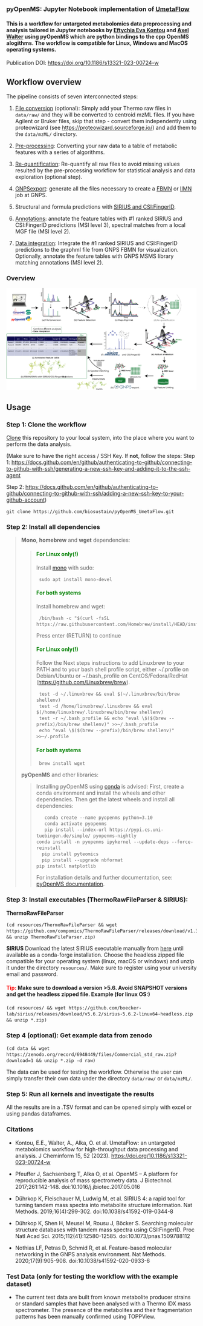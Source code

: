 ### pyOpenMS: Jupyter Notebook implementation of [UmetaFlow](https://github.com/biosustain/snakemake_UmetaFlow)

#### This is a workflow for untargeted metabolomics data preprocessing and analysis tailored in Jupyter notebooks by [Eftychia Eva Kontou](https://github.com/eeko-kon) and [Axel Walter](https://github.com/axelwalter) using pyOpenMS which are python bindings to the cpp OpenMS alogithms. The workflow is compatible for Linux, Windows and MacOS operating systems.
Publication DOI: https://doi.org/10.1186/s13321-023-00724-w

## Workflow overview

The pipeline consists of seven interconnected steps:

1) [File conversion](1_FileConversion.ipynb) (optional): Simply add your Thermo raw files in `data/raw/` and they will be converted to centroid mzML files. If you have Agilent or Bruker files, skip that step - convert them independently using proteowizard (see https://proteowizard.sourceforge.io/) and add them to the `data/mzML/` directory.

2) [Pre-processing](2_Preprocessing.ipynb): Converting your raw data to a table of metabolic features with a series of algorithms.

3) [Re-quantification](3_Requantification(optional).ipynb): Re-quantify all raw files to avoid missing values resulted by the pre-processing workflow for statistical analysis and data exploration (optional step).

4) [GNPSexport](4_GNPSExport.ipynb): generate all the files necessary to create a [FBMN](https://ccms-ucsd.github.io/GNPSDocumentation/featurebasedmolecularnetworking-with-openms/) or [IIMN](https://ccms-ucsd.github.io/GNPSDocumentation/fbmn-iin/#iimn-networks-with-collapsed-ion-identity-edges) job at GNPS.  

5) Structural and formula predictions with [SIRIUS and CSI:FingerID](5_SIRIUS_CSI.ipynb).

6) [Annotations](6_Annotation.ipynb): annotate the feature tables with #1 ranked SIRIUS and CSI:FingerID predictions (MSI level 3), spectral matches from a local MGF file (MSI level 2).

7) [Data integration](7_FBMN_data_integration.ipynb): Integrate the #1 ranked SIRIUS and CSI:FingerID predictions to the graphml file from GNPS FBMN for visualization. Optionally, annotate the feature tables with GNPS MSMS library matching annotations (MSI level 2).
### Overview
![dag](/images/UmetaFlow_graph.svg)
## Usage
### Step 1: Clone the workflow

[Clone](https://help.github.com/en/articles/cloning-a-repository) this repository to your local system, into the place where you want to perform the data analysis.

(Make sure to have the right access / SSH Key. If **not**, follow the steps:
Step 1: https://docs.github.com/en/github/authenticating-to-github/connecting-to-github-with-ssh/generating-a-new-ssh-key-and-adding-it-to-the-ssh-agent

Step 2: https://docs.github.com/en/github/authenticating-to-github/connecting-to-github-with-ssh/adding-a-new-ssh-key-to-your-github-account)


    git clone https://github.com/biosustain/pyOpenMS_UmetaFlow.git

### Step 2: Install all dependencies
> **Mono**, **homebrew** and **wget** dependencies:
>>#### <span style="color: green"> **For Linux only(!)** </span>
>>Install [mono](https://www.mono-project.com/download/stable/#download-lin) with sudo:
>>
>>      sudo apt install mono-devel
>>
>>#### <span style="color: green"> **For both systems** </span>
>>Install homebrew and wget:
>>
>>      /bin/bash -c "$(curl -fsSL https://raw.githubusercontent.com/Homebrew/install/HEAD/install.sh)"
>>Press enter (RETURN) to continue 
>>#### <span style="color: green"> **For Linux only(!)** </span>
>>Follow the Next steps instructions to add Linuxbrew to your PATH and to your bash shell profile script, either ~/.profile on Debian/Ubuntu or ~/.bash_profile on CentOS/Fedora/RedHat (https://github.com/Linuxbrew/brew).
>>
>>      test -d ~/.linuxbrew && eval $(~/.linuxbrew/bin/brew shellenv)
>>      test -d /home/linuxbrew/.linuxbrew && eval $(/home/linuxbrew/.linuxbrew/bin/brew shellenv)
>>      test -r ~/.bash_profile && echo "eval \$($(brew --prefix)/bin/brew shellenv)" >>~/.bash_profile
>>      echo "eval \$($(brew --prefix)/bin/brew shellenv)" >>~/.profile
>>#### <span style="color: green"> **For both systems** </span>
>>      brew install wget
> **pyOpenMS** and other libraries:
>>Installing pyOpenMS using [conda](https://github.com/conda) is advised:
>>First, create a conda environment and install the wheels and other dependencies. Then get the latest wheels and install all dependencies:
>>
>>        conda create --name pyopenms python=3.10
>>        conda activate pyopenms
>>        pip install --index-url https://pypi.cs.uni-tuebingen.de/simple/ pyopenms-nightly
>>     conda install -n pyopenms ipykernel --update-deps --force-reinstall
>>       pip install pyteomics
>>       pip install --upgrade nbformat
>>     pip install matplotlib
>>
>>For installation details and further documentation, see: [pyOpenMS documentation](https://pyopenms.readthedocs.io/en/latest/).

### Step 3: Install executables (ThermoRawFileParser & SIRIUS):
**ThermoRawFileParser** 

    (cd resources/ThermoRawFileParser && wget https://github.com/compomics/ThermoRawFileParser/releases/download/v1.3.4/ThermoRawFileParser.zip && unzip ThermoRawFileParser.zip)

**SIRIUS**
Download the latest SIRIUS executable manually from [here](https://github.com/boecker-lab/sirius/releases) until available as a conda-forge installation. Choose the headless zipped file compatible for your operating system (linux, macOS or windows) and unzip it under the directory `resources/`.  Make sure to register using your university email and password. 

#### <span style="color: red"> **Tip:** </span> Make sure to download a version >5.6. Avoid SNAPSHOT versions and get the headless zipped file. Example (for linux OS:)
    
    (cd resources/ && wget https://github.com/boecker-lab/sirius/releases/download/v5.6.2/sirius-5.6.2-linux64-headless.zip && unzip *.zip)

### Step 4 (optional): Get example data from zenodo 

    (cd data && wget https://zenodo.org/record/6948449/files/Commercial_std_raw.zip?download=1 && unzip *.zip -d raw)

The data can be used for testing the workflow. Otherwise the user can simply transfer their own data under the directory `data/raw/` or `data/mzML/`.

### Step 5: Run all kernels and investigate the results

All the results are in a .TSV format and can be opened simply with excel or using pandas dataframes. 

### Citations

- Kontou, E.E., Walter, A., Alka, O. et al. UmetaFlow: an untargeted metabolomics workflow for high-throughput data processing and analysis. J Cheminform 15, 52 (2023). https://doi.org/10.1186/s13321-023-00724-w

- Pfeuffer J, Sachsenberg T, Alka O, et al. OpenMS – A platform for reproducible analysis of mass spectrometry data. J Biotechnol. 2017;261:142-148. doi:10.1016/j.jbiotec.2017.05.016

- Dührkop K, Fleischauer M, Ludwig M, et al. SIRIUS 4: a rapid tool for turning tandem mass spectra into metabolite structure information. Nat Methods. 2019;16(4):299-302. doi:10.1038/s41592-019-0344-8

- Dührkop K, Shen H, Meusel M, Rousu J, Böcker S. Searching molecular structure databases with tandem mass spectra using CSI:FingerID. Proc Natl Acad Sci. 2015;112(41):12580-12585. doi:10.1073/pnas.1509788112

- Nothias LF, Petras D, Schmid R, et al. Feature-based molecular networking in the GNPS analysis environment. Nat Methods. 2020;17(9):905-908. doi:10.1038/s41592-020-0933-6

### Test Data (only for testing the workflow with the example dataset)
* The current test data are built from known metabolite producer strains or standard samples that have been analysed with a Thermo IDX mass spectrometer. The presence of the metabolites and their fragmentation patterns has been manually confirmed using TOPPView.
